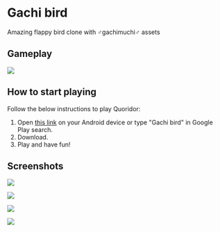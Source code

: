 # Gachi bird
Amazing flappy bird clone with ♂gachimuchi♂ assets

## Gameplay
![](https://github.com/snyk04/gachi-bird/blob/master/Images/Gameplay.gif)

## How to start playing
Follow the below instructions to play Quoridor:
1. Open [this link](https://play.google.com/store/apps/details?id=com.Areyoufruits.gachibird&hl=ru&gl=US) on your Android device or type "Gachi bird" in Google Play search.
2. Download.
3. Play and have fun!

## Screenshots
![](https://github.com/snyk04/gachi-bird/blob/master/Images/Screenshots/Screenshot%201.png)

![](https://github.com/snyk04/gachi-bird/blob/master/Images/Screenshots/Screenshot%202.png)

![](https://github.com/snyk04/gachi-bird/blob/master/Images/Screenshots/Screenshot%203.png)

![](https://github.com/snyk04/gachi-bird/blob/master/Images/Screenshots/Screenshot%204.png)
